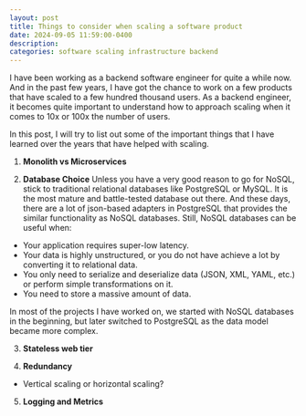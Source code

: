 ```yaml
---
layout: post
title: Things to consider when scaling a software product
date: 2024-09-05 11:59:00-0400
description: 
categories: software scaling infrastructure backend
---
```


I have been working as a backend software engineer for quite a while now. And in the past few years, I have got the chance to work on a few products that have scaled to a few hundred thousand users. As a backend engineer, it becomes quite important to understand how to approach scaling when it comes to 10x or 100x the number of users.

In this post, I will try to list out some of the important things that I have learned over the years that have helped with scaling.

1. **Monolith vs Microservices**


2. **Database Choice**
Unless you have a very good reason to go for NoSQL, stick to traditional relational databases like PostgreSQL or MySQL. It is the most mature and battle-tested database out there. And these days, there are a lot of json-based adapters in PostgreSQL that provides the similar functionality as NoSQL databases.
Still, NoSQL databases can be useful when:
- Your application requires super-low latency.
- Your data is highly unstructured, or you do not have achieve a lot by converting it to relational data.
- You only need to serialize and deserialize data (JSON, XML, YAML, etc.) or perform simple transformations on it.
- You need to store a massive amount of data.

In most of the projects I have worked on, we started with NoSQL databases in the beginning, but later switched to PostgreSQL as the data model became more complex.

3. **Stateless web tier**


4. **Redundancy**
- Vertical scaling or horizontal scaling?


5. **Logging and Metrics**


